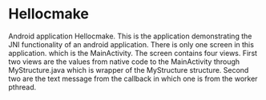 # Hellocmake
Android application Hellocmake.
This is the application demonstrating the JNI functionality of an android application.
There is only one screen in this application. which is the MainActivity.
The screen contains four views.
First two views are the values from native code to the MainActivity through MyStructure.java which is wrapper of the MyStructure structure.
Second two are the text message from the  callback in which one is from the worker pthread.
